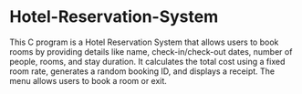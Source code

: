 # Hotel-Reservation-System
This C program is a Hotel Reservation System that allows users to book rooms by providing details like name, check-in/check-out dates, number of people, rooms, and stay duration. It calculates the total cost using a fixed room rate, generates a random booking ID, and displays a receipt. The menu allows users to book a room or exit.
